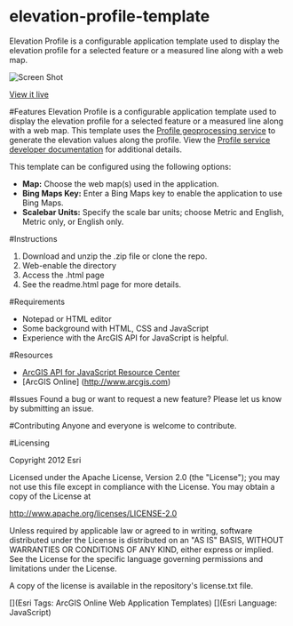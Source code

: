 elevation-profile-template
==========================

Elevation Profile is a configurable application template used to display the elevation profile for a selected feature or a measured line along with a web map.

![Screen Shot](https://dl.dropboxusercontent.com/u/24627279/screenshots/elevation_profile_th.jpg)

[View it live](http://www.arcgis.com/apps/Elevations/index.html?webmap=8dd583ea3de64e40b92ea5a261d0c6c8)

#Features
Elevation Profile is a configurable application template used to display the elevation profile for a selected feature or a measured line along with a web map. This template uses the [Profile geoprocessing service](http://www.arcgis.com/home/item.html?id=3300cfc33ca74a9fac69d2e0f4ea46e5) to generate the elevation values along the profile. View the [Profile service developer documentation](https://developers.arcgis.com/en/rest/elevation/api-reference/profile.htm) for additional details.

This template can be configured using the following options:

- **Map:** Choose the web map(s) used in the application. 
- **Bing Maps Key:** Enter a Bing Maps key to enable the application to use Bing Maps. 
- **Scalebar Units:** Specify the scale bar units; choose Metric and English, Metric only, or English only. 


#Instructions

1. Download and unzip the .zip file or clone the repo. 
2. Web-enable the directory
3. Access the .html page 
4. See the readme.html page for more details. 


#Requirements

- Notepad or HTML editor
- Some background with HTML, CSS and JavaScript
- Experience with the ArcGIS API for JavaScript is helpful. 

#Resources

- [ArcGIS API for JavaScript Resource Center](http://help.arcgis.com/en/webapi/javascript/arcgis/index.html)
- [ArcGIS Online] (http://www.arcgis.com)

#Issues
Found a bug or want to request a new feature? Please let us know by submitting an issue. 

#Contributing
Anyone and everyone is welcome to contribute. 

#Licensing 

Copyright 2012 Esri

Licensed under the Apache License, Version 2.0 (the "License"); you may not use this file except in compliance with the License. You may obtain a copy of the License at

http://www.apache.org/licenses/LICENSE-2.0

Unless required by applicable law or agreed to in writing, software distributed under the License is distributed on an "AS IS" BASIS, WITHOUT WARRANTIES OR CONDITIONS OF ANY KIND, either express or implied. See the License for the specific language governing permissions and limitations under the License.

A copy of the license is available in the repository's license.txt file.


[](Esri Tags: ArcGIS Online Web Application Templates) 
[](Esri Language: JavaScript)
